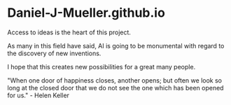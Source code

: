 # Daniel-J-Mueller.github.io

Access to ideas is the heart of this project. 

As many in this field have said, AI is going to be monumental with regard to the discovery of new inventions. 

I hope that this creates new possibilities for a great many people. 

"When one door of happiness closes, another opens; but often we look so long at the closed door that we do not see the one which has been opened for us." - Helen Keller
